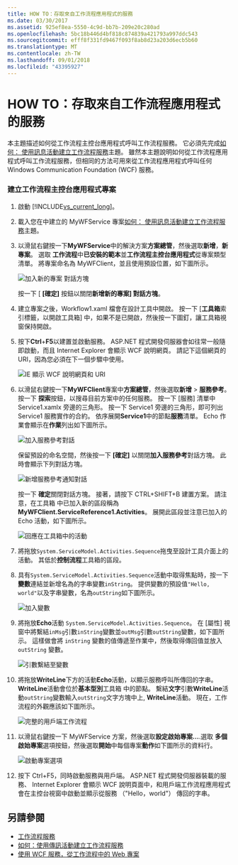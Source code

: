 ```yaml
---
title: HOW TO：存取來自工作流程應用程式的服務
ms.date: 03/30/2017
ms.assetid: 925ef8ea-5550-4c9d-bb7b-209e20c280ad
ms.openlocfilehash: 5bc18b446d4bf818c874839a421793a997ddc543
ms.sourcegitcommit: efff8f331fd9467f093f8ab8d23a203d6ecb5b60
ms.translationtype: MT
ms.contentlocale: zh-TW
ms.lasthandoff: 09/01/2018
ms.locfileid: "43395927"
---
```

# <a name="how-to-access-a-service-from-a-workflow-application"></a>HOW TO：存取來自工作流程應用程式的服務
本主題描述如何從工作流程主控台應用程式呼叫工作流程服務。 它必須先完成[如何： 使用訊息活動建立工作流程服務](../../../../docs/framework/wcf/feature-details/how-to-create-a-workflow-service-with-messaging-activities.md)主題。 雖然本主題說明如何從工作流程應用程式呼叫工作流程服務，但相同的方法可用來從工作流程應用程式呼叫任何 Windows Communication Foundation (WCF) 服務。

### <a name="create-a-workflow-console-application-project"></a>建立工作流程主控台應用程式專案

1.  啟動 [!INCLUDE[vs_current_long](../../../../includes/vs-current-long-md.md)]。

2.  載入您在中建立的 MyWFService 專案[如何： 使用訊息活動建立工作流程服務](../../../../docs/framework/wcf/feature-details/how-to-create-a-workflow-service-with-messaging-activities.md)主題。

3.  以滑鼠右鍵按一下**MyWFService**中的解決方案**方案總管**，然後選取**新增**，**新專案**。 選取 **工作流程**中**已安裝的範本**並**工作流程主控台應用程式**從專案類型清單。 將專案命名為 MyWFClient，並且使用預設位置，如下圖所示。

     ![加入新的專案 對話方塊](../../../../docs/framework/wcf/feature-details/media/addnewprojectdlg.JPG "AddNewProjectDlg")

     按一下 [ **[確定]** 按鈕以關閉**新增新的專案] 對話方塊**。

4.  建立專案之後，Workflow1.xaml 檔會在設計工具中開啟。 按一下 [**工具箱**索引標籤，以開啟工具箱] 中，如果不是已開啟，然後按一下圖釘，讓工具箱視窗保持開啟。

5.  按下**Ctrl**+**F5**以建置並啟動服務。 ASP.NET 程式開發伺服器會如往常一般隨即啟動，而且 Internet Explorer 會顯示 WCF 說明網頁。 請記下這個網頁的 URI，因為您必須在下一個步驟中使用。

     ![IE 顯示 WCF 說明網頁和 URI](../../../../docs/framework/wcf/feature-details/media/iewcfhelppagewuri.JPG "IEWCFHelpPageWURI")

6.  以滑鼠右鍵按一下**MyWFClient**專案中**方案總管**，然後選取**新增** > **服務參考**。 按一下 **探索**按鈕，以搜尋目前方案中的任何服務。 按一下 [服務] 清單中 Service1.xamlx 旁邊的三角形。 按一下 Service1 旁邊的三角形，即可列出 Service1 服務實作的合約。 依序展開**Service1**中的節點**服務**清單。 Echo 作業會顯示在**作業**列出如下圖所示。

     ![加入服務參考對話](../../../../docs/framework/wcf/feature-details/media/addservicereference.JPG "AddServiceReference")

     保留預設的命名空間，然後按一下 **[確定]** 以關閉**加入服務參考**對話方塊。 此時會顯示下列對話方塊。

     ![新增服務參考通知對話](../../../../docs/framework/wcf/feature-details/media/asrdlg.JPG "ASRDlg")

     按一下 **確定**關閉對話方塊。 接著，請按下 CTRL+SHIFT+B 建置方案。 請注意，在工具箱 中已加入新的區段稱為**MyWFClient.ServiceReference1.Activities**。 展開此區段並注意已加入的 Echo 活動，如下圖所示。

     ![回應在工具箱中的活動](../../../../docs/framework/wcf/feature-details/media/echoactivity.JPG "EchoActivity")

7.  將拖放<!--zz <xref:System.ServiceModel.Activities.Sequence>-->`System.ServiceModel.Activities.Sequence`拖曳至設計工具介面上的活動。 其低於**控制流程**工具箱的區段。

8.  具有<!--zz <xref:System.ServiceModel.Activities.Sequence>-->`System.ServiceModel.Activities.Sequence`活動中取得焦點時，按一下**變數**連結並新增名為的字串變數`inString`。 提供變數的預設值`"Hello, world"`以及字串變數，名為`outString`如下圖所示。

     ![加入變數](../../../../docs/framework/wcf/feature-details/media/instringvar.JPG "inStringVar")

9. 將拖放**Echo**活動<!--zz <xref:System.ServiceModel.Activities.Sequence>--> `System.ServiceModel.Activities.Sequence`。 在 [屬性] 視窗中將繫結`inMsg`引數`inString`變數並`outMsg`引數`outString`變數，如下圖所示。 這樣做會將 `inString` 變數的值傳遞至作業中，然後取得傳回值並放入 `outString` 變數。

     ![引數繫結至變數](../../../../docs/framework/wcf/feature-details/media/argumentbind.JPG "ArgumentBind")

10. 將拖放**WriteLine**下方的活動**Echo**活動，以顯示服務呼叫所傳回的字串。 **WriteLine**活動會位於**基本型別**工具箱 中的節點。 繫結**文字**引數**WriteLine**活動`outString`變數輸入`outString`文字方塊中上, **WriteLine**活動。 現在，工作流程的外觀應該如下圖所示。

     ![完整的用戶端工作流程](../../../../docs/framework/wcf/feature-details/media/completeclientwf.JPG "CompleteClientWF")

11. 以滑鼠右鍵按一下 MyWFService 方案，然後選取**設定啟始專案...**.選取 **多個啟始專案**選項按鈕，然後選取**開始**中每個專案**動作**如下圖所示的資料行。

     ![啟動專案選項](../../../../docs/framework/wcf/feature-details/media/startupprojects.JPG "StartupProjects")

12. 按下 Ctrl+F5，同時啟動服務與用戶端。 ASP.NET 程式開發伺服器裝載的服務、 Internet Explorer 會顯示 WCF 說明頁面中，和用戶端工作流程應用程式會在主控台視窗中啟動並顯示從服務 （"Hello，world"） 傳回的字串。

## <a name="see-also"></a>另請參閱

- [工作流程服務](../../../../docs/framework/wcf/feature-details/workflow-services.md)
- [如何：使用傳訊活動建立工作流程服務](../../../../docs/framework/wcf/feature-details/how-to-create-a-workflow-service-with-messaging-activities.md)
- [使用 WCF 服務，從工作流程中的 Web 專案](https://go.microsoft.com/fwlink/?LinkId=207725)